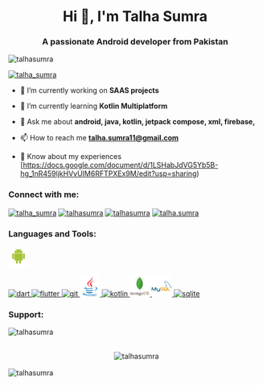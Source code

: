 <h1 align="center">Hi 👋, I'm Talha Sumra</h1>
<h3 align="center">A passionate Android developer from Pakistan</h3>

<p align="left"> <img src="https://komarev.com/ghpvc/?username=talhasumra&label=Profile%20views&color=0e75b6&style=flat" alt="talhasumra" /> </p>

<p align="left"> <a href="https://twitter.com/talha_sumra" target="blank"><img src="https://img.shields.io/twitter/follow/talha_sumra?logo=twitter&style=for-the-badge" alt="talha_sumra" /></a> </p>

- 🔭 I’m currently working on **SAAS projects**

- 🌱 I’m currently learning **Kotlin Multiplatform**

- 💬 Ask me about **android, java, kotlin, jetpack compose, xml, firebase,**

- 📫 How to reach me **talha.sumra11@gmail.com**

- 📄 Know about my experiences [https://docs.google.com/document/d/1LSHabJdVG5Yb5B-hg_1nR459ljkHVvUIM6RFTPXEx9M/edit?usp=sharing)

<h3 align="left">Connect with me:</h3>
<p align="left">
<a href="https://twitter.com/talha_sumra" target="blank"><img align="center" src="https://raw.githubusercontent.com/rahuldkjain/github-profile-readme-generator/master/src/images/icons/Social/twitter.svg" alt="talha_sumra" height="30" width="40" /></a>
<a href="https://linkedin.com/in/talhasumra" target="blank"><img align="center" src="https://raw.githubusercontent.com/rahuldkjain/github-profile-readme-generator/master/src/images/icons/Social/linked-in-alt.svg" alt="talhasumra" height="30" width="40" /></a>
<a href="https://fb.com/talhasumra" target="blank"><img align="center" src="https://raw.githubusercontent.com/rahuldkjain/github-profile-readme-generator/master/src/images/icons/Social/facebook.svg" alt="talhasumra" height="30" width="40" /></a>
<a href="https://instagram.com/talha.sumra" target="blank"><img align="center" src="https://raw.githubusercontent.com/rahuldkjain/github-profile-readme-generator/master/src/images/icons/Social/instagram.svg" alt="talha.sumra" height="30" width="40" /></a>
</p>

<h3 align="left">Languages and Tools:</h3>

<p align="left">
  
  <a href="https://developer.android.com" target="_blank" rel="noreferrer"> <img src="https://raw.githubusercontent.com/devicons/devicon/master/icons/android/android-original-wordmark.svg" alt="android" width="40" height="40"/> </a>
  
<a href="https://dart.dev" target="_blank" rel="noreferrer">
<img src="https://www.vectorlogo.zone/logos/dartlang/dartlang-icon.svg" alt="dart" width="40" height="40"/> </a> <a href="https://flutter.dev" target="_blank" rel="noreferrer"> <img src="https://www.vectorlogo.zone/logos/flutterio/flutterio-icon.svg" alt="flutter" width="40" height="40"/> </a> <a href="https://git-scm.com/" target="_blank" rel="noreferrer"> <img src="https://www.vectorlogo.zone/logos/git-scm/git-scm-icon.svg" alt="git" width="40" height="40"/> </a> <a href="https://www.java.com" target="_blank" rel="noreferrer"> <img src="https://raw.githubusercontent.com/devicons/devicon/master/icons/java/java-original.svg" alt="java" width="40" height="40"/> </a> <a href="https://kotlinlang.org" target="_blank" rel="noreferrer"> <img src="https://www.vectorlogo.zone/logos/kotlinlang/kotlinlang-icon.svg" alt="kotlin" width="40" height="40"/> </a> <a href="https://www.mongodb.com/" target="_blank" rel="noreferrer"> <img src="https://raw.githubusercontent.com/devicons/devicon/master/icons/mongodb/mongodb-original-wordmark.svg" alt="mongodb" width="40" height="40"/> </a> <a href="https://www.mysql.com/" target="_blank" rel="noreferrer"> <img src="https://raw.githubusercontent.com/devicons/devicon/master/icons/mysql/mysql-original-wordmark.svg" alt="mysql" width="40" height="40"/> </a> <a href="https://www.sqlite.org/" target="_blank" rel="noreferrer"> <img src="https://www.vectorlogo.zone/logos/sqlite/sqlite-icon.svg" alt="sqlite" width="40" height="40"/> </a> </p>

<h3 align="left">Support:</h3>
<p><a href="https://www.buymeacoffee.com/talhasumra"> <img align="left" src="https://cdn.buymeacoffee.com/buttons/v2/default-yellow.png" height="50" width="210" alt="talhasumra" /></a></p><br><br>


<p>&nbsp;<img align="left" src="https://github-readme-stats.vercel.app/api?username=talhasumra&show_icons=true&locale=en" alt="talhasumra" /></p>

<p><img align="center" src="https://github-readme-streak-stats.herokuapp.com/?user=talhasumra&" alt="talhasumra" /></p>
